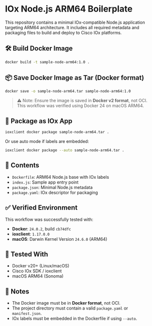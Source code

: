 # IOx Node.js ARM64 Boilerplate

This repository contains a minimal IOx-compatible Node.js application targeting ARM64 architecture. It includes all required metadata and packaging files to build and deploy to Cisco IOx platforms.

## 🛠️ Build Docker Image

```bash
docker build -t sample-node-arm64:1.0 .
```

## 📦 Save Docker Image as Tar (Docker format)

```bash
docker save -o sample-node-arm64.tar sample-node-arm64:1.0
```

> ⚠️ Note: Ensure the image is saved in **Docker v2 format**, not OCI.  
> This workflow was verified using Docker 24 on macOS ARM64.

## 📁 Package as IOx App

```bash
ioxclient docker package sample-node-arm64.tar .
```

Or use auto mode if labels are embedded:

```bash
ioxclient docker package --auto sample-node-arm64.tar .
```

## 📂 Contents

- `Dockerfile`: ARM64 Node.js base with IOx labels
- `index.js`: Sample app entry point
- `package.json`: Minimal Node.js metadata
- `package.yaml`: IOx descriptor for packaging

## ✅ Verified Environment

This workflow was successfully tested with:

- **Docker**: `24.0.2`, build `cb74dfc`
- **ioxclient**: `1.17.0.0`
- **macOS**: Darwin Kernel Version `24.6.0` (ARM64)

## 🧪 Tested With

- Docker v20+ (Linux/macOS)
- Cisco IOx SDK / ioxclient
- macOS ARM64 (Sonoma)

## 📌 Notes

- The Docker image must be in **Docker format**, not OCI.
- The project directory must contain a valid `package.yaml` or `manifest.json`.
- IOx labels must be embedded in the Dockerfile if using `--auto`.
